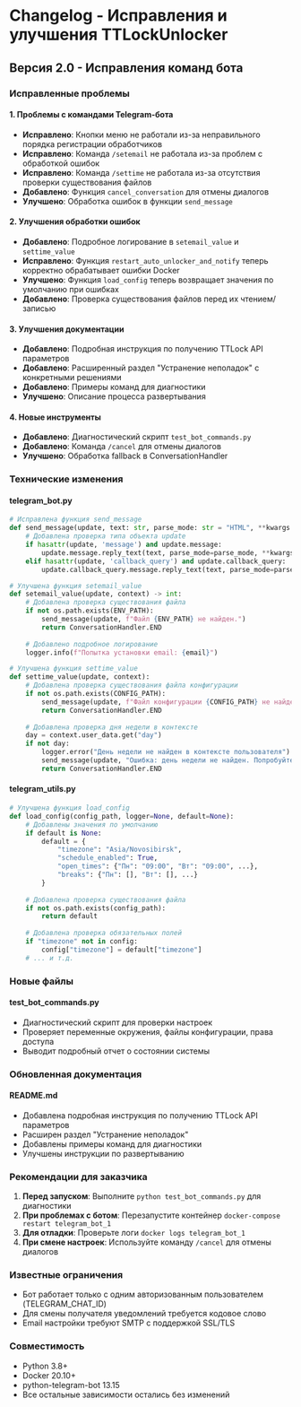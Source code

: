 # Changelog - Исправления и улучшения TTLockUnlocker

## Версия 2.0 - Исправления команд бота

### Исправленные проблемы

#### 1. Проблемы с командами Telegram-бота
- **Исправлено**: Кнопки меню не работали из-за неправильного порядка регистрации обработчиков
- **Исправлено**: Команда `/setemail` не работала из-за проблем с обработкой ошибок
- **Исправлено**: Команда `/settime` не работала из-за отсутствия проверки существования файлов
- **Добавлено**: Функция `cancel_conversation` для отмены диалогов
- **Улучшено**: Обработка ошибок в функции `send_message`

#### 2. Улучшения обработки ошибок
- **Добавлено**: Подробное логирование в `setemail_value` и `settime_value`
- **Исправлено**: Функция `restart_auto_unlocker_and_notify` теперь корректно обрабатывает ошибки Docker
- **Улучшено**: Функция `load_config` теперь возвращает значения по умолчанию при ошибках
- **Добавлено**: Проверка существования файлов перед их чтением/записью

#### 3. Улучшения документации
- **Добавлено**: Подробная инструкция по получению TTLock API параметров
- **Добавлено**: Расширенный раздел "Устранение неполадок" с конкретными решениями
- **Добавлено**: Примеры команд для диагностики
- **Улучшено**: Описание процесса развертывания

#### 4. Новые инструменты
- **Добавлено**: Диагностический скрипт `test_bot_commands.py`
- **Добавлено**: Команда `/cancel` для отмены диалогов
- **Улучшено**: Обработка fallback в ConversationHandler

### Технические изменения

#### telegram_bot.py
```python
# Исправлена функция send_message
def send_message(update, text: str, parse_mode: str = "HTML", **kwargs: Any) -> None:
    # Добавлена проверка типа объекта update
    if hasattr(update, 'message') and update.message:
        update.message.reply_text(text, parse_mode=parse_mode, **kwargs)
    elif hasattr(update, 'callback_query') and update.callback_query:
        update.callback_query.message.reply_text(text, parse_mode=parse_mode, **kwargs)

# Улучшена функция setemail_value
def setemail_value(update, context) -> int:
    # Добавлена проверка существования файла
    if not os.path.exists(ENV_PATH):
        send_message(update, f"Файл {ENV_PATH} не найден.")
        return ConversationHandler.END
    
    # Добавлено подробное логирование
    logger.info(f"Попытка установки email: {email}")

# Улучшена функция settime_value  
def settime_value(update, context):
    # Добавлена проверка существования файла конфигурации
    if not os.path.exists(CONFIG_PATH):
        send_message(update, f"Файл конфигурации {CONFIG_PATH} не найден.")
        return ConversationHandler.END
    
    # Добавлена проверка дня недели в контексте
    day = context.user_data.get("day")
    if not day:
        logger.error("День недели не найден в контексте пользователя")
        send_message(update, "Ошибка: день недели не найден. Попробуйте еще раз.")
        return ConversationHandler.END
```

#### telegram_utils.py
```python
# Улучшена функция load_config
def load_config(config_path, logger=None, default=None):
    # Добавлены значения по умолчанию
    if default is None:
        default = {
            "timezone": "Asia/Novosibirsk",
            "schedule_enabled": True,
            "open_times": {"Пн": "09:00", "Вт": "09:00", ...},
            "breaks": {"Пн": [], "Вт": [], ...}
        }
    
    # Добавлена проверка существования файла
    if not os.path.exists(config_path):
        return default
    
    # Добавлена проверка обязательных полей
    if "timezone" not in config:
        config["timezone"] = default["timezone"]
    # ... и т.д.
```

### Новые файлы

#### test_bot_commands.py
- Диагностический скрипт для проверки настроек
- Проверяет переменные окружения, файлы конфигурации, права доступа
- Выводит подробный отчет о состоянии системы

### Обновленная документация

#### README.md
- Добавлена подробная инструкция по получению TTLock API параметров
- Расширен раздел "Устранение неполадок"
- Добавлены примеры команд для диагностики
- Улучшены инструкции по развертыванию

### Рекомендации для заказчика

1. **Перед запуском**: Выполните `python test_bot_commands.py` для диагностики
2. **При проблемах с ботом**: Перезапустите контейнер `docker-compose restart telegram_bot_1`
3. **Для отладки**: Проверьте логи `docker logs telegram_bot_1`
4. **При смене настроек**: Используйте команду `/cancel` для отмены диалогов

### Известные ограничения

- Бот работает только с одним авторизованным пользователем (TELEGRAM_CHAT_ID)
- Для смены получателя уведомлений требуется кодовое слово
- Email настройки требуют SMTP с поддержкой SSL/TLS

### Совместимость

- Python 3.8+
- Docker 20.10+
- python-telegram-bot 13.15
- Все остальные зависимости остались без изменений 
